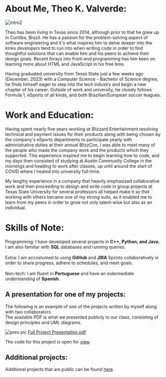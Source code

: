 # About Me, Theo K. Valverde:

![intro2](https://github.com/ValverdeATX/ValverdeATX.github.io/assets/157517708/8555d4e6-27f9-4210-855e-602d6eba3acd)

Theo has been living in Texas since 2014, although prior to that he grew up in Curitiba, Brazil. He has a passion for the problem-solving aspect of software engineering and it's what inspires him to delve deeper into the kinks developers tend to run into when writing code in order to find thoughtful solutions that can enable him and his peers to achieve their design goals. Recent forays into front-end programming has him keen on learning more about HTML and JavaScript in his free time.

Having graduated university from Texas State just a few weeks ago (December, 2023) with a Computer Science - Bachelor of Science degree, he finds himself eager to step into the tech industry and begin a new chapter of his career. Outside of work and university, he closely follows Formula 1, eSports of all kinds, and both Brazilian/European soccer leagues.

# Work and Education: 

Having spent nearly five years working at Blizzard Entertainment resolving technical and payment issues for their products along with being chosen by the company's eSports departments to participate yearly with administrative duties at their annual BlizzCon, I was able to meet many of the people who made the company work and the products which they supported. This experience inspired me to begin learning how to code, and my days then consisted of studying at Austin Community College in the mornings and heading to work after classes, up until around the start of COVID where I heated into university full-time.

My lengthy experience in a company that heavily emphasized collaborative work and then proceeding to design and write code in group projects at Texas State University for several professors all helped make it so that working with others became one of my strong suits, as it enabled me to learn from my peers in order to grow not only talent-wise but also as an individual.

# Skills of Note:

Programming: I have developed several projects in <b>C++, Python, and Java.</b> I am also familiar with <b>SQL</b> databases and running queries.<br><br>
Extra: I am accostumed to using <b>GitHub</b> and <b>JIRA</b> Sprints collaboratively in order to share progress, adhere to schedules, and meet goals.<br><br>
Non-tech: I am fluent in <b>Portuguese</b> and have an indermediate understanding of <b>Spanish</b>.

## A presentation for one of my projects:

The following is an example of one of the projects written by myself along with two collaborators.<br>
The available PDF is what we presented publicly to our class, consisting of design principles and UML diagrams.

![pres pic](https://github.com/ValverdeATX/ValverdeATX.github.io/assets/157517708/38f3bc36-542b-4af9-a2aa-b40e4b512a61)
[Full Project Presentation.pdf](https://github.com/ValverdeATX/ValverdeATX.github.io/files/14337339/Blackjack.3.pdf)

The code for this project is open for [view](https://github.com/ValverdeATX/BlackjackSimulator).

## Additional projects:

Additional projects that are public can be found [here](https://github.com/ValverdeATX).
